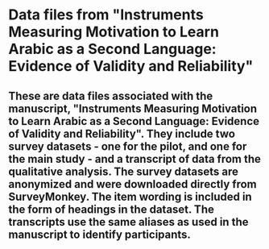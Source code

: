 # Data files from "Instruments Measuring Motivation to Learn Arabic as a Second Language: Evidence of Validity and Reliability"

##  These are data files associated with the manuscript, "Instruments Measuring Motivation to Learn Arabic as a Second Language: Evidence of Validity and Reliability". They include two survey datasets - one for the pilot, and one for the main study - and a transcript of data from the qualitative analysis. The survey datasets are anonymized and were downloaded directly from SurveyMonkey. The item wording is included in the form of headings in the dataset. The transcripts use the same aliases as used in the manuscript to identify participants.

